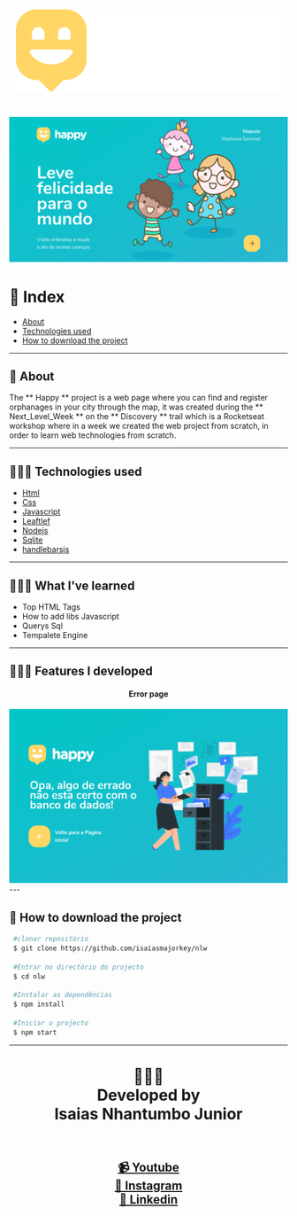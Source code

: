 <h1 align="center">
<img src="public/images/logo.svg">
</h1>

<h1>
<img src="public/images/Screenshot_2020-11-14 Happy.png">
</h1>

# 🔰 Index

- [About](#-about)
- [Technologies used](#-technologies-used)
- [How to download the project](#-how-to-download-the-project)

---

## 📓 About

The ** Happy ** project is a web page where you can find and register orphanages in your city through the map, it was created during the ** Next_Level_Week ** on the ** Discovery ** trail which is a Rocketseat workshop where in a week we created the web project from scratch, in order to learn web technologies from scratch.

---

## 🧑🏾‍💻 Technologies used

- [Html](https://developer.mozilla.org/pt-PT/docs/Web/HTML)
- [Css](https://developer.mozilla.org/pt-PT/docs/Glossary/CSS)
- [Javascript](https://developer.mozilla.org/pt-PT/docs/Glossary/JavaScript)
- [Leaftlef](https://leafletjs.com/)
- [Nodejs](https://nodejs.org/en/)
- [Sqlite](https://www.sqlite.org/index.html)
- [handlebarsjs](https://handlebarsjs.com/)

---
## 🧑🏾‍💻 What I've learned
- Top HTML Tags
- How to add libs Javascript
- Querys Sql
- Tempalete Engine

---
## 🧑🏾‍💻 Features I developed

<h4 align=center> Error page</h4>
<img src="public/images/Screenshot_2020-11-14 Happy Erro no banco de dados.png"></img>
<br>
---

## 📂 How to download the project

```bash
 #clonar repositório
 $ git clone https://github.com/isaiasmajorkey/nlw

 #Entrar no directório do projecto
 $ cd nlw

 #Instalar as dependências
 $ npm install

 #Iniciar o projecto
 $ npm start
```

---


<h1 align="center">
👨🏽‍🏫 
<br>
Developed by
<br>
 Isaias Nhantumbo Junior
</h1>
<br>

<h2 align="center">
<a href="https://www.youtube.com/channel/UCOyeYkH0MwJ6RrXTcEFFdAQ?view_as=subscriber"> 📹 Youtube</a>
<br>
<a href="https://www.instagram.com/isaias_here/"> 🖖 Instagram</a>
<br>
<a href="https://www.linkedin.com/in/isaias-nhantumbo-junior-733bb619b/">🔭 Linkedin</a>
<br>
</h2>
